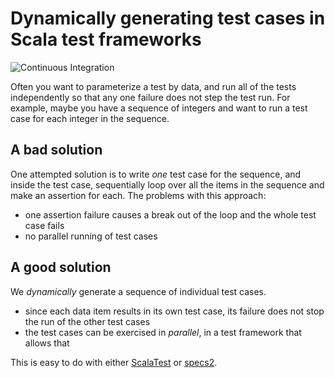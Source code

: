 # Dynamically generating test cases in Scala test frameworks

![Continuous Integration](https://github.com/FranklinChen/test-loop-over-tests/workflows/Continuous%20Integration/badge.svg)

Often you want to parameterize a test by data, and run all of the tests independently so that any one failure does not step the test run. For example, maybe you have a sequence of integers and want to run a test case for each integer in the sequence.

## A bad solution

One attempted solution is to write *one* test case for the sequence, and inside the test case, sequentially loop over all the items in the sequence and make an assertion for each. The problems with this approach:

- one assertion failure causes a break out of the loop and the whole test case fails
- no parallel running of test cases

## A good solution

We *dynamically* generate a sequence of individual test cases.

- since each data item results in its own test case, its failure does not stop the run of the other test cases
- the test cases can be exercised in *parallel*, in a test framework that allows that

This is easy to do with either [ScalaTest](https://www.scalatest.org/) or [specs2](https://etorreborre.github.io/specs2/).
